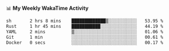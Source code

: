 <!--
**stamp711/stamp711** is a ✨ _special_ ✨ repository because its `README.md` (this file) appears on your GitHub profile.

Here are some ideas to get you started:

- 🔭 I’m currently working on ...
- 🌱 I’m currently learning ...
- 👯 I’m looking to collaborate on ...
- 🤔 I’m looking for help with ...
- 💬 Ask me about ...
- 📫 How to reach me: ...
- 😄 Pronouns: ...
- ⚡ Fun fact: ...
-->

📊 **My Weekly WakaTime Activity**

<!--START_SECTION:waka-->

```txt
sh       2 hrs 8 mins    █████████████▒░░░░░░░░░░░   53.95 %
Rust     1 hr 45 mins    ███████████░░░░░░░░░░░░░░   44.19 %
YAML     2 mins          ▒░░░░░░░░░░░░░░░░░░░░░░░░   01.06 %
Git      1 min           ░░░░░░░░░░░░░░░░░░░░░░░░░   00.61 %
Docker   0 secs          ░░░░░░░░░░░░░░░░░░░░░░░░░   00.17 %
```

<!--END_SECTION:waka-->

